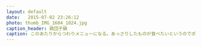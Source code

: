 ```yaml
---
layout: default
date:   2015-07-02 23:26:12
photo: thumb_IMG_1604_1024.jpg
caption_header: 鶏団子鍋
caption: このあたりからつわりメニューになる。あっさりしたものが食べたいというのでポン酢で食べれる鍋にした。
---
```

